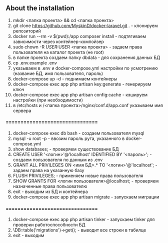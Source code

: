 ## About the installation

01. mkdir <папка проекта> && cd <папка проекта>
02. git clone https://github.com/MyskinD/docker-laravel.git . - клонируем репозиторий
03. docker run --rm -v $(pwd):/app composer install - подтягиваем зависимости через контейнер-компойзер
04. sudo chown -R $USER:$USER <папка проекта> - задаем права пользователя на каталог проекта (не root)
05. в папке проекта создаем папку dbdata - для сохранения данных БД
06. cp .env.example .env
07. указываем в .env и docker-compose.yml настройки по усмотрению (название БД, имя пользователя, пароль)
08. docker-compose up -d - поднимаем контейнеры
09. docker-compose exec app php artisan key:generate - генерируем ключ
10. docker-compose exec app php artisan config:cache - кэшируем настройки (при необходимости)
11. в /etc/hosts и /<папка проекта>/nginx/conf.d/app.conf указываем имя сервера

#### ===============================

01. docker-compose exec db bash - создаем пользователя mysql
02. mysql -u root -p - ввозим пароль рута, указанного в docker-compose.yml
03. show databases; - проверяем существование БД
04. CREATE USER '<логин>'@'localhost' IDENTIFIED BY '<пароль>'; - создаем пользователя по данным из .env
05. GRANT ALL PRIVILEGES ON <имя БД>.* TO '<логин>'@'localhost'; - задаем права на указанную базу
06. FLUSH PRIVILEGES; - применяем новые права пользователя
07. SHOW GRANTS FOR <логин пользователя>@localhost; - проверяем назначенные права пользователю
08. exit - выходим из БД и контейнера
09. docker-compose exec app php artisan migrate - запускаем миграции

#### ===============================

01. docker-compose exec app php artisan tinker - запускаем tinker для проверки работоспособности БД
02. \DB::table('migrations')->get(); - выводит все строки в табилце
03. exit - выходим 
